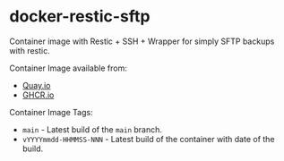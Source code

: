 # docker-restic-sftp

Container image with Restic + SSH + Wrapper for simply SFTP backups with restic.

Container Image available from:

* [Quay.io](https://quay.io/repository/galexrt/restic-sftp)
* [GHCR.io](https://github.com/users/galexrt/packages/container/package/restic-sftp)

Container Image Tags:

* `main` - Latest build of the `main` branch.
* `vYYYYmmdd-HHMMSS-NNN` - Latest build of the container with date of the build.
